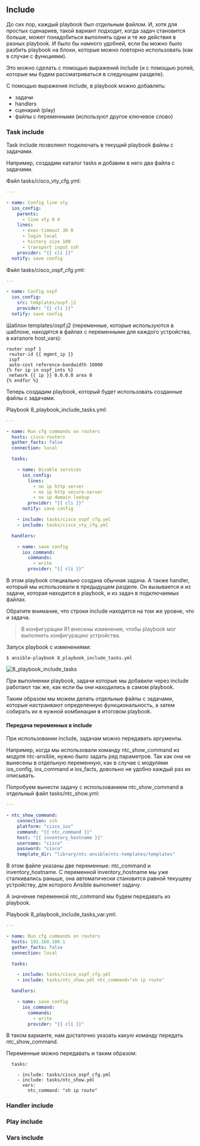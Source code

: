 ## Include

До сих пор, каждый playbook был отдельным файлом.
И, хотя для простых сценариев, такой вариант подходит, когда задач становится больше, может понадобиться выполнять одни и те же действия в разных playbook.
И было бы намного удобней, если бы можно было разбить playbook на блоки, которые можно повторно использовать (как в случае с функциями).

Это можно сделать с помощью выражений include (и с помощью ролей, которые мы будем рассматриваться в следующем разделе).

С помощью выражения include, в playbook можно добавлять:
* задачи
* handlers
* сценарий (play)
* файлы с переменными (используют другое ключевое слово)

### Task include

Task include позволяют подключать в текущий playbook файлы с задачами.

Например, создадим каталог tasks и добавим в него два файла с задачами.

Файл tasks/cisco_vty_cfg.yml:
```yml
---

- name: Config line vty
  ios_config:
    parents:
      - line vty 0 4
    lines:
      - exec-timeout 30 0
      - login local
      - history size 100
      - transport input ssh
    provider: "{{ cli }}"
  notify: save config
```

Файл tasks/cisco_ospf_cfg.yml:
```yml
---

- name: Config ospf
  ios_config:
    src: templates/ospf.j2
    provider: "{{ cli }}"
  notify: save config
```

Шаблон templates/ospf.j2 (переменные, которые используются в шаблоне, находятся в файлах с переменными для каждого устройства, в каталоге host_vars):
```
router ospf 1
 router-id {{ mgmnt_ip }}
 ispf
 auto-cost reference-bandwidth 10000
{% for ip in ospf_ints %}
 network {{ ip }} 0.0.0.0 area 0
{% endfor %}
```

Теперь создадим playbook, который будет использовать созданные файлы с задачами.

Playbook 8_playbook_include_tasks.yml:
```yml
---

- name: Run cfg commands on routers
  hosts: cisco-routers
  gather_facts: false
  connection: local

  tasks:

    - name: Disable services
      ios_config:
        lines:
          - no ip http server
          - no ip http secure-server
          - no ip domain lookup
        provider: "{{ cli }}"
      notify: save config

    - include: tasks/cisco_ospf_cfg.yml
    - include: tasks/cisco_vty_cfg.yml

  handlers:

    - name: save config
      ios_command:
        commands:
          - write
        provider: "{{ cli }}"
```

В этом playbook специально создана обычная задача.
А также handler, который мы использовали в предыдущем разделе.
Он вызывается и из задачи, которая находится в playbook, и из задач в подключаемых файлах.

Обратите внимание, что строки include находятся на том же уровне, что и задача.

> В конфигурации R1 внесены изменения, чтобы playbook мог выполнить конфигурацию устройства.

Запуск playbook с изменениями:
```
$ ansible-playbook 8_playbook_include_tasks.yml
```

![8_playbook_include_tasks](https://raw.githubusercontent.com/natenka/PyNEng/master/book/chapter15/images/8_playbook_include_tasks.png)


При выполнении playbook, задачи которые мы добавили через include работают так же, как если бы они находились в самом playbook.

Таким образом мы можем делать отдельные файлы с задачами, которые настраивают определенную функциональность, а затем собирать их в нужной комбинации в итоговом playbook.


#### Передача переменных в include

При использовании include, задачам можно передавать аргументы.

Например, когда мы использовали команду ntc_show_command из модуля ntc-ansible, нужно было задать ряд параметров.
Так как они не вынесены в отдельную переменную, как в случае с модулями ios_config, ios_command и ios_facts, довольно не удобно каждый раз их описывать.

Попробуем вынести задачу с использованием ntc_show_command в отдельный файл tasks/ntc_show.yml:
```yml
---

- ntc_show_command:
    connection: ssh
    platform: "cisco_ios"
    command: "{{ ntc_command }}"
    host: "{{ inventory_hostname }}"
    username: "cisco"
    password: "cisco"
    template_dir: "library/ntc-ansible/ntc-templates/templates"
```

В этом файле указаны две переменные: ntc_command и inventory_hostname.
С переменной inventory_hostname мы уже сталкивались раньше, она автоматически становится равной текущеву устройству, для которого Ansible выполняет задачу.

А значение переменной ntc_command мы будем передавать из playbook.

Playbook 8_playbook_include_tasks_var.yml:
```yml
---

- name: Run cfg commands on routers
  hosts: 192.168.100.1
  gather_facts: false
  connection: local

  tasks:

    - include: tasks/cisco_ospf_cfg.yml
    - include: tasks/ntc_show.yml ntc_command="sh ip route"

  handlers:

    - name: save config
      ios_command:
        commands:
          - write
        provider: "{{ cli }}"
```

В таком варианте, нам достаточно указать какую команду передать ntc_show_command.

Переменные можно передавать и таким образом:
```
  tasks:

    - include: tasks/cisco_ospf_cfg.yml
    - include: tasks/ntc_show.yml
      vars:
        ntc_command: "sh ip route"
```

### Handler include

### Play include

### Vars include


